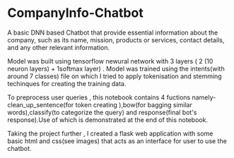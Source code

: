 # CompanyInfo-Chatbot
A basic DNN based Chatbot that  provide essential information about the company, such as its name, mission, products or services, contact details, and any other relevant information. 

Model was built using tensorflow newural network with 3 layers ( 2 (10 neuron layers) + 1softmax layer) .
Model was trained using the intents(with around 7 classes) file on which I tried to apply tokenisation and stemming techinques for creating the training data.

To preprocess user queries , this notebook contains 4 fuctions namely-clean_up_sentence(for token creating ),bow(for bagging similar words),classify(to categorize the query) and response(final bot's response).Use of which is demonstrated at the end of this notebook.

Taking the project further , I created a flask web application with some basic html and css(see images) that acts as an interface for user to use the chatbot. 
